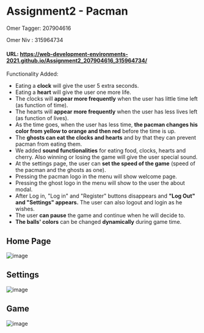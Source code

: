 # Assignment2 - Pacman
Omer Tagger: 207904616

Omer Niv : 315964734

#### URL: https://web-development-environments-2021.github.io/Assignment2_207904616_315964734/


Functionality Added:
* Eating a **clock** will give the user 5 extra seconds.
* Eating a **heart** will give the user one more life.
* The clocks will **appear more frequently** when the user has little time left (as function of time).
* The hearts will **appear more frequently** when the user has less lives left (as function of lives).
* As the time goes, when the user has less time, **the pacman changes his color from yellow to orange and then red** before the time is up.
* The **ghosts can eat the clocks and hearts** and by that they can prevent pacman from eating them.
* We added **sound functionalities** for eating food, clocks, hearts and cherry.  Also winning or losing the game will give the user special sound.
* At the settings page, the user can **set the speed of the game** (speed of the pacman and the ghosts as one).
* Pressing the pacman logo in the menu will show welcome page.
* Pressing the ghost logo in the menu will show to the user the about modal.
* After Log in, "Log in" and "Register" buttons disappears and **"Log Out" and "Settings" appears.** The user can also logout and login as he wishes.
* The user **can pause** the game and continue when he will decide to.
* **The balls' colors** can be changed **dynamically** during game time.


## Home Page

![image](https://user-images.githubusercontent.com/73793617/116375271-cce1db00-a817-11eb-804a-a12490f648d2.png)


## Settings

![image](https://user-images.githubusercontent.com/73793617/116375529-07e40e80-a818-11eb-99ef-e6437ab70b7b.png)


## Game

![image](https://user-images.githubusercontent.com/73793617/116375333-db2ff700-a817-11eb-8b21-0c456ed9e2d7.png)


